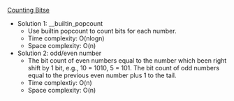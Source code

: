 [Counting Bitse](https://leetcode.com/problems/counting-bits/)  

- Solution 1: __builtin_popcount
    - Use builtin popcount to count bits for each number.
    - Time complexity: O(nlogn)
    - Space complexity: O(n)
- Solution 2: odd/even number
    - The bit count of even numbers equal to the number which been right shift by 1 bit, e.g., 10 = 1010, 5 = 101. The bit count of odd numbers equal to the previous even number plus 1 to the tail.
    - Time complextiy: O(n)
    - Space complexity: O(n)
